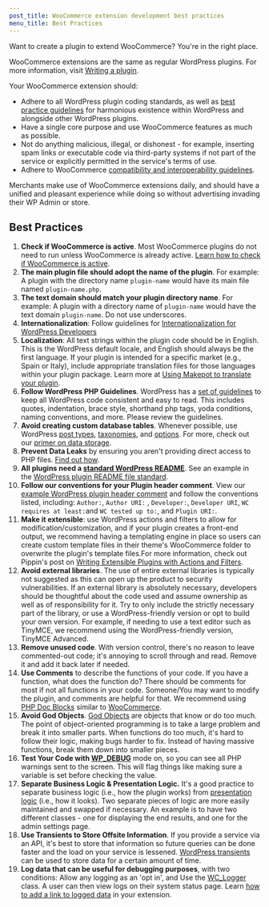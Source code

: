 ```yaml
---
post_title: WooCommerce extension development best practices
menu_title: Best Practices
---
```


Want to create a plugin to extend WooCommerce? You're in the right place.

WooCommerce extensions are the same as regular WordPress plugins. For more information, visit [Writing a plugin](https://developer.wordpress.org/plugins/).

Your WooCommerce extension should:

- Adhere to all WordPress plugin coding standards, as well as [best practice guidelines](https://developer.wordpress.org/plugins/plugin-basics/best-practices/) for harmonious existence within WordPress and alongside other WordPress plugins.
- Have a single core purpose and use WooCommerce features as much as possible.
- Not do anything malicious, illegal, or dishonest - for example, inserting spam links or executable code via third-party systems if not part of the service or  explicitly permitted in the service's terms of use.
- Adhere to WooCommerce [compatibility and interoperability guidelines](https://woo.com/document/marketplace-overview/#section-9).

Merchants make use of WooCommerce extensions daily, and should have a unified and pleasant experience while doing so without advertising invading their WP Admin or store.

## Best Practices

1. **Check if WooCommerce is active**. Most WooCommerce plugins do not need to run unless WooCommerce is already active. [Learn how to check if WooCommerce is active](./check-if-woo-is-active.md).
2. **The main plugin file should adopt the name of the plugin**. For example: A plugin with the directory name `plugin-name` would have its main file named `plugin-name.php`.
3. **The text domain should match your plugin directory name**. For example: A plugin with a directory name of `plugin-name` would have the text domain `plugin-name`. Do not use underscores. 
4. **Internationalization**: Follow guidelines for [Internationalization for WordPress Developers](https://codex.wordpress.org/I18n_for_WordPress_Developers)
5. **Localization**: All text strings within the plugin code should be in English. This is the WordPress default locale, and English should always be the first language. If your plugin is intended for a specific market (e.g., Spain or Italy), include appropriate translation files for those languages within your plugin package. Learn more at [Using Makepot to translate your plugin](https://codex.wordpress.org/I18n_for_WordPress_Developers#Translating_Plugins_and_Themes).
6. **Follow WordPress PHP Guidelines**. WordPress has a [set of guidelines](http://make.wordpress.org/core/handbook/coding-standards/php/) to keep all WordPress code consistent and easy to read. This includes quotes, indentation, brace style, shorthand php tags, yoda conditions, naming conventions, and more. Please review the guidelines.
7. **Avoid creating custom database tables**. Whenever possible, use WordPress [post types](http://codex.wordpress.org/Post_Types#Custom_Post_Types), [taxonomies](http://codex.wordpress.org/Taxonomies), and [options](http://codex.wordpress.org/Creating_Options_Pages). For more, check out our [primer on data storage](./data-storage.md).
8. **Prevent Data Leaks** by ensuring you aren't providing direct access to PHP files. [Find out how](../security/prevent-data-leaks.md). 
9. **All plugins need a [standard WordPress README](http://wordpress.org/plugins/about/readme.txt)**. See an example in the [WordPress plugin README file standard](https://wordpress.org/plugins/readme.txt).
10. **Follow our conventions for your Plugin header comment**. View our [example WordPress plugin header comment](./example-plugin-header-comment.md) and follow the conventions listed, including: `Author:`,  `Author URI:` , `Developer:`, `Developer URI`, `WC requires at least:`and `WC tested up to:`, and `Plugin URI:`.
11. **Make it extensible**: use WordPress actions and filters to allow for modification/customization, and if your plugin creates a front-end output, we recommend having a templating engine in place so users can create custom template files in their theme's WooCommerce folder to overwrite the plugin's template files.For more information, check out Pippin's post on [Writing Extensible Plugins with Actions and Filters](http://code.tutsplus.com/tutorials/writing-extensible-plugins-with-actions-and-filters--wp-26759).
12. **Avoid external libraries**. The use of entire external libraries is typically not suggested as this can open up the product to security vulnerabilities. If an external library is absolutely necessary, developers should be thoughtful about the code used and assume ownership as well as of responsibility for it. Try to  only include the strictly necessary part of the library, or use a WordPress-friendly version or opt to build your own version. For example, if needing to use a text editor such as TinyMCE, we recommend using the WordPress-friendly version, TinyMCE Advanced.
13. **Remove unused code**. With version control, there's no reason to leave commented-out code; it's annoying to scroll through and read. Remove it and add it back later if needed.
14. **Use Comments** to describe the functions of your code. If you have a function, what does the function do? There should be comments for most if not all functions in your code. Someone/You may want to modify the plugin, and comments are helpful for that. We recommend using [PHP Doc Blocks](http://en.wikipedia.org/wiki/PHPDoc) similar to [WooCommerce](https://github.com/woocommerce/woocommerce/).
15. **Avoid God Objects**. [God Objects](http://en.wikipedia.org/wiki/God_object) are objects that know or do too much. The point of object-oriented programming is to take a large problem and break it into smaller parts. When functions do too much, it's hard to follow their logic, making bugs harder to fix. Instead of having massive functions, break them down into smaller pieces.
16. **Test Your Code with [WP_DEBUG](http://codex.wordpress.org/Debugging_in_WordPress)** mode on, so you can see all PHP warnings sent to the screen. This will flag things like making sure a variable is set before checking the value.
17. **Separate Business Logic & Presentation Logic.** It's a good practice to separate business logic (i.e., how the plugin works) from [presentation logic](http://en.wikipedia.org/wiki/Presentation_logic) (i.e., how it looks). Two separate pieces of logic are more easily maintained and swapped if necessary. An example is to have two different classes - one for displaying the end results, and one for the admin settings page.
18. **Use Transients to Store Offsite Information**. If you provide a service via an API, it's best to store that information so future queries can be done faster and the load on your service is lessened. [WordPress transients](http://codex.wordpress.org/Transients_API) can be used to store data for a certain amount of time.
19. **Log data that can be useful for debugging purposes**, with two conditions: Allow any logging as an 'opt in', and  Use the [WC_Logger](https://woo.com/wc-apidocs/class-WC_Logger.html) class. A user can then view logs on their system status page. Learn [how to add a link to logged data](.docs/link-to-logged-data) in your extension. 

